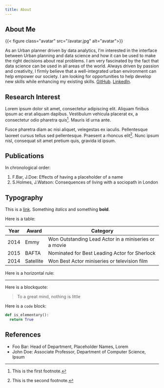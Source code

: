 ```yaml
---
title: About
---
```


## About Me

{{< figure class="avatar" src="/avatar.jpg" alt="avatar">}}

As an Urban planner driven by data analytics, I'm interested in the interface 
between Urban planning and data science and how it can be used to make the right
decisions about real problems. I am very fascinated by the fact that data 
science can be used in all areas of the world. Always driven by passion and 
creativity, I firmly believe that a well-integrated urban environment can help
empower our society. I am looking for opportunities to help develop new skills 
while enhancing my existing skills. 
[GitHub](https://github.com/varmashar).
[LinkedIn](https://www.linkedin.com/in/varmasharanya/).

## Research Interest

Lorem ipsum dolor sit amet, consectetur adipiscing elit. Aliquam finibus ipsum
ac erat aliquam dapibus. Vestibulum vehicula placerat ex, a consectetur odio
pharetra quis[^1]. Mauris id urna ante.

Fusce pharetra diam ac nisi aliquet, velegestas ex iaculis. Pellentesque
laoreet cursus tellus sed pellentesque. Praesent a rhoncus elit[^2]. Nunc
ipsum nisl, consequat sit amet pretium quis, gravida id ipsum.

## Publications

In chronological order:
1. F.Bar, J.Doe: Effects of having a placeholder of a name
2. S.Holmes, J.Watson: Consequences of living with a sociopath in London

## Typography

This is a [link](http://google.com). Something *italics* and something **bold**.

Here is a table:

Year | Award | Category
-----|-------|--------
2014 | Emmy  | Won Outstanding Lead Actor in a miniseries or a movie
2015 | BAFTA | Nominated for Best Leading Actor for Sherlock
2014 | Satellite | Won Best Actor miniseries or television film

Here is a horizontal rule:

---

Here is a blockquote:

> To a great mind, nothing is little

Here is a `code` block:

```python
def is_elementary():
  return True
```

## References

* Foo Bar: Head of Department, Placeholder Names, Lorem
* John Doe: Associate Professor, Department of Computer Science, Ipsum

[^1]: This is the first footnote.
[^2]: This is the second footnote.
